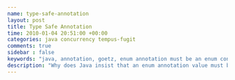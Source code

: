 ```yaml
---
name: type-safe-annotation
layout: post
title: Type Safe Annotation
time: 2010-01-04 20:51:00 +00:00
categories: java concurrency tempus-fugit
comments: true
sidebar : false
keywords: "java, annotation, goetz, enum annotation must be an enum constant"
description: "Why does Java insist that an enum annotation value must be an enum constant?"
---
```


<div>
    <script type="text/javascript">
    function trackOutboundLink(link, category, action) {

        try {
            _gaq.push(['_trackEvent', category , action]);
        } catch(err){}

        setTimeout(function() {
            document.location.href = link.href;
        }, 100);
    }
    </script>
</div>

A new year and another Java gripe! This time its annotations and the lack of anything useful by way of parameters. Implementing the Goetz annotations from <a href="http://amzn.to/TtEnWO" onClick="trackOutboundLink(this, 'Outbound Links', 'amazon.com'); return false;">Concurrency In Practice</a>, I wanted to include an enum as a parameter type. Kind of like this

{% codeblock lang:java %}
public @interface GuardedBy {
   Type value();

   public enum Type { FIELD, CLASS; }
}
{% endcodeblock %}

<!-- more -->

So far so good. I then wanted to somehow parameterise the enum constants themselves to give extra information.

{% codeblock lang:java %}
public @interface GuardedBy {
   Type value();

   public enum Type {
      CLASS, FIELD;

      public static Type FIELD(String field) {
         return FIELD;
      }

      public static Type CLASS(String type) {
         return CLASS;
      }
   }
}
{% endcodeblock %}

  
Here's where the trouble began.

Using the static constructor method is fine when I want to create an instance of a type but not when I want to annotate some method. For example,

    
{% codeblock lang:java %}
@GuardedBy(GuardedBy.Type.CLASS("more info")) // javac cries
public void foo() {
   GuardedBy.Type type = GuardedBy.Type.CLASS("more info"); // fine
}
{% endcodeblock %}

  
The compiler very quickly complains that the attribute value must be constant. Specifically,

    
    an enum annotation value must be an enum constant

  
To get round things, you can just create several attributes for the annotation. Rather than have a nice `CLASS` type which can optionally have a description, I was forced to have one attribute of type and another to capture the additional information.

    
{% codeblock lang:java %}
public @interface GuardedBy {
   Type value();
   String details() default "";

   public enum Type { CLASS, FIELD; }
}
{% endcodeblock %}

  
Shame on you Java! I'd love to know more about why things are like this, so if you can help, please post a comment.

  



